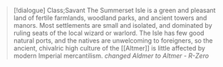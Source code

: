>[!dialogue] Class;Savant
>The Summerset Isle is a green and pleasant land of fertile farmlands, woodland parks, and ancient towers and manors. Most settlements are small and isolated, and dominated by ruling seats of the local wizard or warlord. The Isle has few good natural ports, and the natives are unwelcoming to foreigners, so the ancient, chivalric high culture of the [[Altmer]] is little affected by modern Imperial mercantilism.
>*changed Aldmer to Altmer - R-Zero*